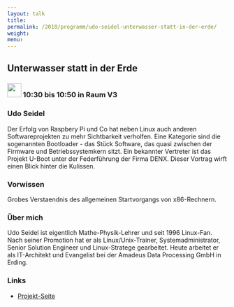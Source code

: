 ```yaml
---
layout: talk
title:
permalink: /2018/programm/udo-seidel-unterwasser-statt-in-der-erde/
weight:
menu:
---
```

## Unterwasser statt in der Erde

### <img height = "32" src="../../../images/talk.svg"> 10:30 bis 10:50 in Raum V3

### Udo Seidel

Der Erfolg von Raspbery Pi und Co hat neben Linux auch anderen Softwareprojekten zu mehr Sichtbarkeit verholfen. Eine Kategorie sind die sogenannten Bootloader - das Stück Software, das quasi zwischen der Firmware und Betriebssystemkern sitzt. Ein bekannter Vertreter ist das Projekt U-Boot unter der Federführung der Firma DENX. Dieser Vortrag wirft einen Blick hinter die Kulissen.

### Vorwissen

Grobes Verstaendnis des allgemeinen Startvorgangs von x86-Rechnern.

### Über mich

Udo Seidel ist eigentlich Mathe-Physik-Lehrer und seit 1996 Linux-Fan. Nach seiner Promotion hat er als Linux/Unix-Trainer, Systemadministrator, Senior Solution Engineer und Linux-Stratege gearbeitet. Heute arbeitet er als IT-Architekt und Evangelist bei der Amadeus Data Processing GmbH in Erding.

### Links

- <a href="http://www.denx.de/wiki/U-Boot" target="_blank">Projekt-Seite</a>